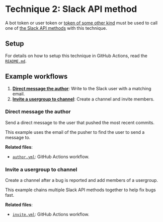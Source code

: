 # Technique 2: Slack API method

A bot token or user token or [token of some other kind][tokens] must be used to
call one of [the Slack API methods][methods] with this technique.

## Setup

For details on how to setup this technique in GitHub Actions, read the
[`README.md`][setup].

## Example workflows

1. [**Direct message the author**](#direct-message-the-author): Write to the
   Slack user with a matching email.
2. [**Invite a usergroup to channel**](#invite-a-usergroup-to-channel): Create a
   channel and invite members.

### Direct message the author

Send a direct message to the user that pushed the most recent commits.

This example uses the email of the pusher to find the user to send a message to.

**Related files**:

- [`author.yml`](./author.yml): GitHub Actions workflow.

### Invite a usergroup to channel

Create a channel after a bug is reported and add members of a usergroup.

This example chains multiple Slack API methods together to help fix bugs fast.

**Related files**:

- [`invite.yml`](./invite.yml): GitHub Actions workflow.

[methods]: https://api.slack.com/methods
[setup]: https://github.com/slackapi/slack-github-action?tab=readme-ov-file#technique-2-slack-api-method
[tokens]: https://api.slack.com/concepts/token-types

